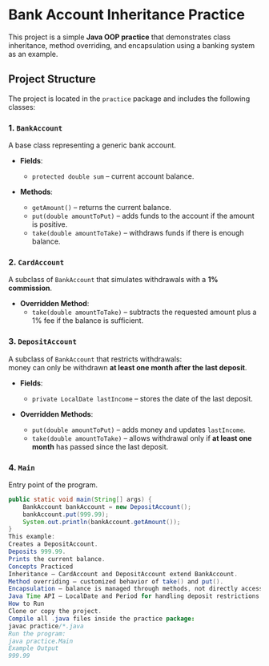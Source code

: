 # Bank Account Inheritance Practice

This project is a simple **Java OOP practice** that demonstrates class inheritance, method overriding, and encapsulation using a banking system as an example.

## Project Structure

The project is located in the `practice` package and includes the following classes:

### 1. `BankAccount`
A base class representing a generic bank account.

- **Fields**:
  - `protected double sum` – current account balance.

- **Methods**:
  - `getAmount()` – returns the current balance.
  - `put(double amountToPut)` – adds funds to the account if the amount is positive.
  - `take(double amountToTake)` – withdraws funds if there is enough balance.

### 2. `CardAccount`
A subclass of `BankAccount` that simulates withdrawals with a **1% commission**.

- **Overridden Method**:
  - `take(double amountToTake)` – subtracts the requested amount plus a 1% fee if the balance is sufficient.

### 3. `DepositAccount`
A subclass of `BankAccount` that restricts withdrawals:  
money can only be withdrawn **at least one month after the last deposit**.

- **Fields**:
  - `private LocalDate lastIncome` – stores the date of the last deposit.

- **Overridden Methods**:
  - `put(double amountToPut)` – adds money and updates `lastIncome`.
  - `take(double amountToTake)` – allows withdrawal only if **at least one month** has passed since the last deposit.

### 4. `Main`
Entry point of the program.

```java
public static void main(String[] args) {
    BankAccount bankAccount = new DepositAccount();
    bankAccount.put(999.99);
    System.out.println(bankAccount.getAmount());
}
This example:
Creates a DepositAccount.
Deposits 999.99.
Prints the current balance.
Concepts Practiced
Inheritance – CardAccount and DepositAccount extend BankAccount.
Method overriding – customized behavior of take() and put().
Encapsulation – balance is managed through methods, not directly accessible.
Java Time API – LocalDate and Period for handling deposit restrictions.
How to Run
Clone or copy the project.
Compile all .java files inside the practice package:
javac practice/*.java
Run the program:
java practice.Main
Example Output
999.99

